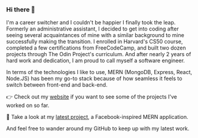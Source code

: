 ### Hi there 👋

I'm a career switcher and I couldn't be happier I finally took the leap. Formerly an administrative assistant, I decided to get into coding after seeing several acquaintances of mine with a similar background to mine successfully making the transition. I enrolled in Harvard's CS50 course, completed a few certifications from FreeCodeCamp, and built two dozen projects through The Odin Project's curriculum. And after nearly 2 years of hard work and dedication, I am proud to call myself a software engineer.

In terms of the technologies I like to use, MERN (MongoDB, Express, React, Node.JS) has been my go-to stack because of how seamless it feels to switch between front-end and back-end.

👉  Check out my [website](https://romainyvernes.dev/) if you want to see some of the projects I've worked on so far.

🔭  Take a look at my [latest project](https://odinbook-social.herokuapp.com/), a Facebook-inspired MERN application.

And feel free to wander around my GitHub to keep up with my latest work.

<!--
**romainyvernes/romainyvernes** is a ✨ _special_ ✨ repository because its `README.md` (this file) appears on your GitHub profile.

Here are some ideas to get you started:

- 🔭 I’m currently working on ...
- 🌱 I’m currently learning ...
- 👯 I’m looking to collaborate on ...
- 🤔 I’m looking for help with ...
- 💬 Ask me about ...
- 📫 How to reach me: ...
- 😄 Pronouns: ...
- ⚡ Fun fact: ...
-->
